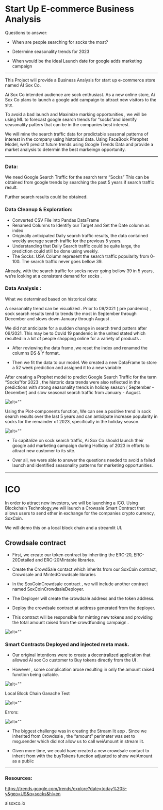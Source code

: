 # Start Up E-commerce Business Analysis 



Questions to answer:

* When are people searching for socks the most?

* Determine seasonality trends for 2023

* When would be the ideal Launch date for google adds marketing campaign 

------------------------------------------------

This Project will provide a Business Analysis for start up e-commerce store named AI Sox Co.

Ai Sox Co intended audience are sock enthusiast. As a new online store, Ai Sox Co plans to launch a google add campaign to attract new visitors to the site. 

To avoid a bad launch and Maximize marking opportunities , we will be using ML to forecast google search trends for “socks”and identify seasonality patters that can be in the companies best interest. 


We will mine the search traffic data for predictable seasonal patterns of interest in the company using historical data. Using FaceBook Phrophet Model, we'll predict future trends using Google Trends Data and provide a market analysis to determin the best markeingn opportunity. 


---------------------

### Data: 

We need Google Search Traffic for the search term “Socks” 
This can be obtained from google trends by searching the past 5 years if search traffic result.

Further search results could be obtained. 

### Data Cleanup & Exploration:

* Converted CSV File into Pandas DataFrame 
* Renamed Columns to Identify our Target and Set the Date column as index
* Originally anticipated Daily search traffic results, the data contained weekly average search traffic for the previous 5 years.
* Understanding that Daily Search traffic could be quite large, the prediction could still be done using weekly.
* The Socks: USA Column represent the search traffic popularity from 0-100. The search traffic never goes bellow 39. 

Already, with the search traffic for socks never going bellow 39 in 5 years, we’re looking at a consistent demand for socks .

### Data Analysis :


What we determined based on historical data:

A seasonality trend can be visualized . Prior to 09/2021 ( pre pandemic) , sock search results tend to trends the most in September through December and slows down January through August . 

We did not anticipate for a sudden change in search trend patters after 09/2021. This may be to Covid 19 pandemic in the united stated which resulted in a lot of people shopping online for a variety of products . 

* After reviewing the data frame ,we reset the index and renamed the columns DS & Y format. 

* Then we fit the data to our model. We created a new DataFrame to store a 52 week prediction  and assigned it to a new variable 

After creating a Prophet model to predict Google Search Traffic for the term “Socks”for 2023 , the historic data trends were also reflected in the predictions with strong seasonality trends in holiday season ( September -December) and slow seasonal search traffic from January - August. 

![alt=""](Images/2023_Forecst.png)

Using the Plot-components function, We can see a positive trend in sock search results over the last 5 years and can anticipate increase popularity in socks for the remainder of 2023, specifically in the holiday season. 

![alt=""](Images/plot_components.png)

* To capitalize on sock search traffic, Ai Sox Co should launch their google add marketing campaign during Holliday of 2023 in efforts to attract new customer to its site.

* Over all, we were able to answer the questions needed to avoid a failed launch and identified seasonality patterns for marketing opportunities.


------------------------------------
# ICO

 In order to attract new investors, we will be launching a ICO. Using Blockchain Technology,we will launch a Crowsale Smart Contract that allows users to send ether in exchange for the companies crypto currency, SoxCoin.

We will demo this on a local block chain and a streamlit UI.

## Crowdsale contract

* First, we create our token contract by inheriting the ERC-20, ERC-20Detailed and ERC-20Mintable  libraries.

* Create the CrowdSale contact which inherits from our SoxCoin contract, Crowdsale and MintedCrowdsale libraries 

* In the SoxCoinCrowdsale contract , we will include another contract named SoxCoinCrowdsaleDeployer.

* The Deployer will create the crowdsale address and the token address.

* Deploy the crowdsale contract at address generated from the deployer. 

* This contract will be responsible for minting new tokens and providing the total amount raised from the crowdfunding campaign .

![alt=""](Images/Deployed_contracts.png)

### Smart Contracts Deployed and injected meta mask.


* Our original intentions were to create a decentralized application that allowed Ai sox Co customer to Buy tokens directly from the UI . 

* However , some complication arose resulting in only the amount raised function being callable. 

![alt=""](Images/Streamlit_app.png)

Local Block Chain Ganache Test

![alt=""](Images/Ganache_transaction.png)

Errors:

![alt=""](Images/streamlit_error.png)

* The biggest challenge was in creating the Stream lit app . Since we inherited from Crowdsale , the “amount” perimeter was set to msg.sender which did not allow us to call weiAmount in stream lit.  

* Given more time, we could have created a new crowdsale contact to inherit from with the buyTokens function adjusted to show weiAmount as a public

------------------------------------------------------------------------------------------------------------
### Resources: 

https://trends.google.com/trends/explore?date=today%205-y&geo=US&q=socks&hl=en

aisoxco.io
